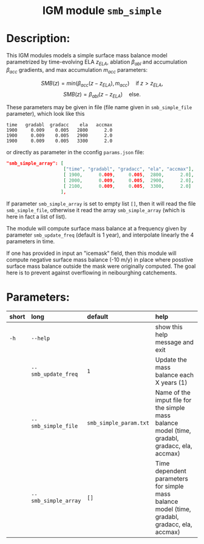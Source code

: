 
### <h1 align="center" id="title">IGM module `smb_simple` </h1>

# Description:

This IGM modules models a simple surface mass balance model parametrized by time-evolving ELA $z_{ELA}$, ablation $\beta_{abl}$ and accumulation $\beta_{acc}$ gradients, and max accumulation $m_{acc}$ parameters:

$$SMB(z)=min(\beta_{acc} (z-z_{ELA}),m_{acc})\quad\textrm{if}\;z>z_{ELA},$$
$$SMB(z)=\beta_{abl} (z-z_{ELA})\quad\textrm{else}.$$

 These parameters may be given in file (file name given in `smb_simple_file` parameter), which look like this

```dat
time   gradabl  gradacc    ela   accmax
1900     0.009    0.005   2800      2.0
1900     0.009    0.005   2900      2.0
1900     0.009    0.005   3300      2.0
```

 or directly as parameter in the cconfig `params.json` file:

```json
"smb_simple_array": [ 
                     ["time", "gradabl", "gradacc", "ela", "accmax"],
                     [ 1900,      0.009,     0.005,  2800,      2.0],
                     [ 2000,      0.009,     0.005,  2900,      2.0],
                     [ 2100,      0.009,     0.005,  3300,      2.0]
                    ],
```

If parameter `smb_simple_array` is set to empty list `[]`, then it will read the file `smb_simple_file`, otherwise it read the array `smb_simple_array` (which is here in fact a list of list).

The module will compute surface mass balance at a frequency given by parameter `smb_update_freq` (default is 1 year), and interpolate linearly the 4 parameters in time.

If one has provided in input an "icemask" field, then this module will compute negative surface mass balance (-10 m/y) in place where posstive surface mass balance outside the mask were originally computed. The goal here is to prevent against overflowing in neibourghing catchements. 
# Parameters: 


|short|long|default|help|
| :--- | :--- | :--- | :--- |
|`-h`|`--help`||show this help message and exit|
||`--smb_update_freq`|`1`|Update the mass balance each X years (1)|
||`--smb_simple_file`|`smb_simple_param.txt`|Name of the imput file for the simple mass balance model (time, gradabl, gradacc, ela, accmax)|
||`--smb_simple_array`|`[]`|Time dependent parameters for simple mass balance model (time, gradabl, gradacc, ela, accmax)|
